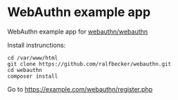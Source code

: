 # WebAuthn example app

WebAuthn example app for [webauthn/webauthn](https://github.com/web-auth/webauthn-framework)

Install instrunctions:
```
cd /var/www/html
git clone https://github.com/ralfbecker/webauthn.git
cd webauthn
composer install
```
Go to https://example.com/webauthn/register.php
